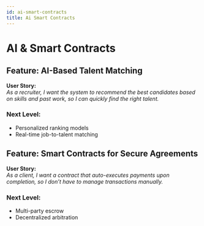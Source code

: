 ```yaml
---
id: ai-smart-contracts
title: Ai Smart Contracts
---
```


# AI & Smart Contracts

## Feature: AI-Based Talent Matching
**User Story:**  
_As a recruiter, I want the system to recommend the best candidates based on skills and past work, so I can quickly find the right talent._

### Next Level:
- Personalized ranking models
- Real-time job-to-talent matching

## Feature: Smart Contracts for Secure Agreements
**User Story:**  
_As a client, I want a contract that auto-executes payments upon completion, so I don’t have to manage transactions manually._

### Next Level:
- Multi-party escrow
- Decentralized arbitration

